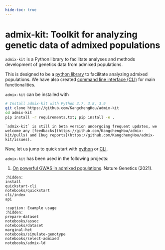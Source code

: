 ```yaml
---
hide-toc: true
---
```


# admix-kit: Toolkit for analyzing genetic data of admixed populations
`admix-kit` is a Python library to facilitate analyses and methods development of genetics 
data from admixed populations.

This is designed to be a [python library](api.md) to facilitate analyzing admixed populations. 
We have also created [command line interface (CLI)](cli/index.md) for main functionalities.

`admix-kit` can be installed with
```bash
# Install admix-kit with Python 3.7, 3.8, 3.9
git clone https://github.com/KangchengHou/admix-kit
cd admix-kit
pip install -r requirements.txt; pip install -e .
```

```{note}
`admix-kit` is still in beta version undergoing frequent updates, we welcome any [feedbacks](https://github.com/KangchengHou/admix-kit/pulls) and [bug reports](https://github.com/KangchengHou/admix-kit/issues).   
```

Now, let us jump to quick start with [python](notebooks/quickstart) or [CLI](quickstart-cli.md).

`admix-kit` has been used in the following projects:
1. [On powerful GWAS in admixed populations](https://www.nature.com/articles/s41588-021-00953-5). Nature Genetics (2021).


```{toctree}
:hidden:
install
quickstart-cli
notebooks/quickstart
cli/index
api
```

```{toctree}
:caption: Example usage
:hidden:
prepare-dataset
notebooks/assoc
notebooks/dataset
marginal-het
notebooks/simulate-genotype
notebooks/select-admixed
notebooks/admix-ld
```